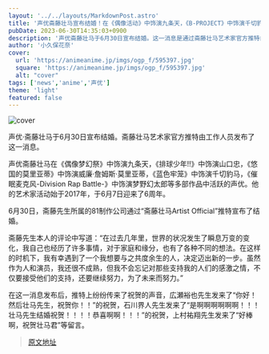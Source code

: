 ```yaml
---
layout: '../../layouts/MarkdownPost.astro'
title: '声优斋藤壮马宣布结婚！在《偶像活动》中饰演九条天，《B-PROJECT》中饰演千切豹马，声优同行纷纷祝贺！'
pubDate: 2023-06-30T14:35:03+0900
description: '声优斋藤壮马于6月30日宣布结婚。这一消息是通过斋藤壮马艺术家官方推特由工作人员发布的。'
author: '小久保花奈'
cover:
  url: 'https://animeanime.jp/imgs/ogp_f/595397.jpg'
  square: 'https://animeanime.jp/imgs/ogp_f/595397.jpg'
  alt: "cover"
tags: ['news','anime','声优']
theme: 'light'
featured: false
---
```


![cover](https://animeanime.jp/imgs/ogp_f/595397.jpg)

声优·斋藤壮马于6月30日宣布结婚。斋藤壮马艺术家官方推特由工作人员发布了这一消息。

声优斋藤壮马在《偶像梦幻祭》中饰演九条天，《排球少年!!》中饰演山口忠，《悠国的莫里亚蒂》中饰演威廉·詹姆斯·莫里亚蒂，《蓝色牢笼》中饰演千切豹马，《催眠麦克风-Division Rap Battle-》中饰演梦野幻太郎等多部作品中活跃的声优。他的艺术家活动始于2017年，于6月7日迎来了6周年。

6月30日，斋藤先生所属的81制作公司通过“斋藤壮马Artist Official”推特宣布了结婚。

斋藤先生本人的评论中写道：“在过去几年里，世界的状况发生了瞬息万变的变化，我自己也经历了许多事情，对于家庭和缘分，也有了各种不同的想法。在这样的时机下，我有幸遇到了一个我想要与之共度余生的人，决定迈出新的一步。虽然作为人和演员，我还很不成熟，但我不会忘记对那些支持我的人们的感激之情，不仅要接受他们的支持，还要继续努力，为了未来而努力。”

在这一消息发布后，推特上纷纷传来了祝贺的声音，広瀬裕也先生发来了“你好！然后壮马先生，祝贺你！！”的祝贺，石川界人先生发来了“是啊啊啊啊啊啊！！！壮马先生结婚祝贺！！！！恭喜啊啊！！！”的祝贺，上村祐翔先生发来了“好棒啊，祝贺壮马君”等留言。

>[原文地址](https://animeanime.jp/article/2023/06/30/78260.html)  